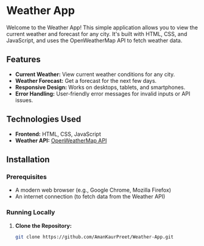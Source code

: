 # Weather App

Welcome to the Weather App! This simple application allows you to view the current weather and forecast for any city. It's built with HTML, CSS, and JavaScript, and uses the OpenWeatherMap API to fetch weather data.

## Features

- **Current Weather:** View current weather conditions for any city.
- **Weather Forecast:** Get a forecast for the next few days.
- **Responsive Design:** Works on desktops, tablets, and smartphones.
- **Error Handling:** User-friendly error messages for invalid inputs or API issues.

## Technologies Used

- **Frontend:** HTML, CSS, JavaScript
- **Weather API:** [OpenWeatherMap API](https://openweathermap.org/api)


## Installation

### Prerequisites

- A modern web browser (e.g., Google Chrome, Mozilla Firefox)
- An internet connection (to fetch data from the Weather API)

### Running Locally

1. **Clone the Repository:**
   ```bash
   git clone https://github.com/AmanKaurPreet/Weather-App.git
